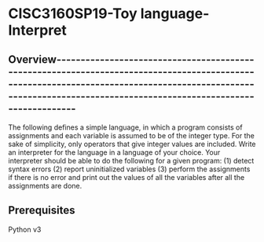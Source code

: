 # CISC3160SP19-Toy language-Interpret
## Overview----------------------------------------------------------------------------------------------------------------------------------------------------------------------------------------------------------------
The following defines a simple language, in which a program consists of assignments and each variable is assumed to be of the integer type. For the sake of simplicity, only operators that give integer values are included. Write an interpreter for the language in a language of your choice. Your interpreter should be able to do the following for a given program:
 (1) detect syntax errors
 (2) report uninitialized variables
 (3) perform the assignments if there is no error and print out the values of all the variables after all the assignments are done.
 ## Prerequisites
 Python v3 
